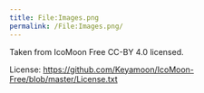 ```yaml
---
title: File:Images.png
permalink: /File:Images.png/
---
```


Taken from IcoMoon Free CC-BY 4.0 licensed.

License: <https://github.com/Keyamoon/IcoMoon-Free/blob/master/License.txt>